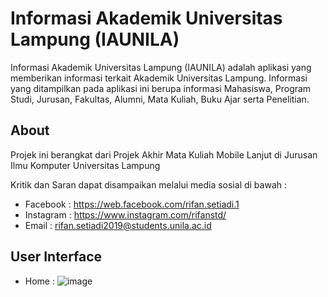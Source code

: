 # Informasi Akademik Universitas Lampung (IAUNILA)

Informasi Akademik Universitas Lampung (IAUNILA) adalah aplikasi yang memberikan informasi terkait Akademik Universitas Lampung. Informasi yang ditampilkan pada aplikasi ini berupa informasi Mahasiswa, Program Studi, Jurusan, Fakultas, Alumni, Mata Kuliah, Buku Ajar serta Penelitian.


## About
Projek ini berangkat dari Projek Akhir Mata Kuliah Mobile Lanjut di Jurusan Ilmu Komputer Universitas Lampung

Kritik dan Saran dapat disampaikan melalui media sosial di bawah :

- Facebook : https://web.facebook.com/rifan.setiadi.1
- Instagram : https://www.instagram.com/rifanstd/
- Email : rifan.setiadi2019@students.unila.ac.id

## User Interface
- Home : ![image](https://user-images.githubusercontent.com/49912837/208851512-b6effabb-d3dc-4cb6-a0fc-87575821f7f2.png)


